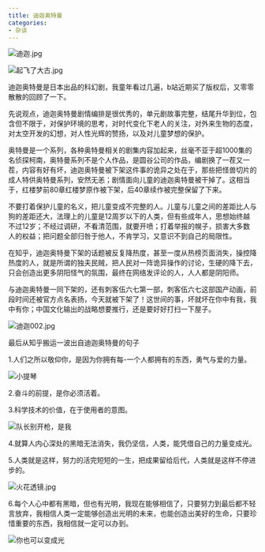```yaml
---
title: 迪迦奥特曼
categories:
- 杂谈
---
```




![迪迦.jpg](https://cdn.fangyuanxiaozhan.com/assets/1632634296349tsPMymkF.jpg)

![起飞了大古.jpg](https://cdn.fangyuanxiaozhan.com/assets/16326342963528z6i1NP7.jpg)


迪迦奥特曼是日本出品的科幻剧，我童年看过几遍，b站近期买了版权后，又零零散散的回顾了一下。

先说观点，迪迦奥特曼剧情编排是很优秀的，单元剧故事完整，结尾升华到位，包含但不限于，对保护环境的思考，对时代变化下老人的关注，对外来生物的态度，对太空开发的幻想，对人性光辉的赞扬，以及对儿童梦想的保护。

奥特曼是一个系列，各种奥特曼相关的剧集内容加起来，丝毫不亚于超1000集的名侦探柯南，奥特曼系列不是个人作品，是圆谷公司的作品，编剧换了一茬又一茬，内容有好有坏，迪迦奥特曼被下架这件事的诡异之处在于，那些把怪兽切片的成人特供奥特曼系列，安然无恙；剧情面向儿童的迪迦奥特曼被干掉了。这相当于，红楼梦前80章红楼梦原作被下架，后40章续作被完整保留了下来。

不要打着保护儿童的名义，把儿童变成不完整的人。儿童与儿童之间的差距比人与狗的差距还大，法理上的儿童是12周岁以下的人类，但有些成年人，思想始终越不过12岁；不经过调研，不看清范围，就要开喷；打着举报的幌子，损害大多数人的权益；把问题全部归咎于他人，不肯学习，又意识不到自己的局限性。



在知乎，迪迦奥特曼下架的话题被反复降热度，甚至一度从热榜页面消失，操控降热度的人，就是所谓的独夫民贼，把人民对一阵诡异操作的讨论，生硬的降下去，只会创造出更多阴阳怪气的氛围，最终在网络发评论的人，人人都是阴阳师。

与迪迦奥特曼一同下架的，还有刺客伍六七第一部，刺客伍六七这部国产动画，前段时间还被官方点名表扬，今天就被下架了！这世间的事，坏就坏在你中有我，我中有你；中国文化输出的战略想要推行，还是要好好打扫一下屋子。

![迪迦002.jpg](https://cdn.fangyuanxiaozhan.com/assets/1632634296351X6njAHk1.jpg)




最后从知乎搬运一波出自迪迦奥特曼的句子

1.人们之所以敬仰你，是因为你拥有每-一个人都拥有的东西，勇气与爱的力量。

![小提琴](https://cdn.fangyuanxiaozhan.com/assets/16326342963500tz5j310.jpg)


2.奋斗的前提，是你必须活着。

3.科学技术的价值，在于使用者的意图。

![队长别开枪，是我](https://cdn.fangyuanxiaozhan.com/assets/163263429635130szTEde.jpg)


4.就算人内心深处的黑暗无法消失，我仍坚信，人类，能凭借自己的力量变成光。

5.人类就是这样，努力的活完短短的一生，把成果留给后代，人类就是这样不停进步的。

![火花透镜.jpg](https://cdn.fangyuanxiaozhan.com/assets/1632634296262S6cFjsMS.jpg)


6.每个人心中都有黑暗，但也有光明，我现在能够相信了，只要努力到最后都不轻言放弃，我相信人类一定能够创造出光明的未来，也能创造出美好的生命，只要珍惜重要的东西，我相信就一定可以办到。



![你也可以变成光](https://cdn.fangyuanxiaozhan.com/assets/16326342963522DiMWjxk.png)










